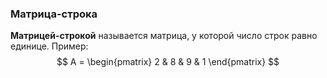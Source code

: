 ### Матрица-строка
**Матрицей-строкой** называется матрица, у которой число строк равно единице.
Пример:
$$
A = \begin{pmatrix}
2 & 8 & 9 & 1 
\end{pmatrix}
$$